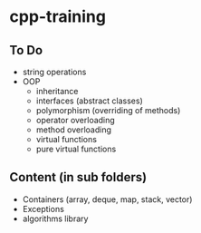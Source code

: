# cpp-training

## To Do

* string operations
* OOP
  - inheritance
  - interfaces (abstract classes)
  - polymorphism (overriding of methods)
  - operator overloading
  - method overloading
  - virtual functions
  - pure virtual functions

## Content (in sub folders)

- Containers (array, deque, map, stack, vector)
- Exceptions
- algorithms library
